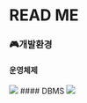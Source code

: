 # READ ME

### 🎮개발환경
#### 운영체제
<img src="https://img.shields.io/badge/Windows-0078D6?style=flat-square&logo=Windows&logoColor=white"/>
#### DBMS
<img src="https://img.shields.io/badge/MySQL-4479A1?style=flat-square&logo=MySQL&logoColor=white"/>




